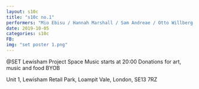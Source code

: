 ```yaml
---
layout: s10c
title: "s10c no.1"
performers: "Mio Ebisu / Hannah Marshall / Sam Andreae / Otto Willberg / Laurie Tomkins / Suzie Whaites / Cath Roberts / Charlotte Keeffe"
date: 2019-10-05
categories: s10c
FB: 
img: "set poster 1.png"
---
```


@SET Lewisham Project Space
Music starts at 20:00
Donations for art, music and food
BYOB

Unit 1, Lewisham Retail Park, Loampit Vale, London, SE13 7RZ